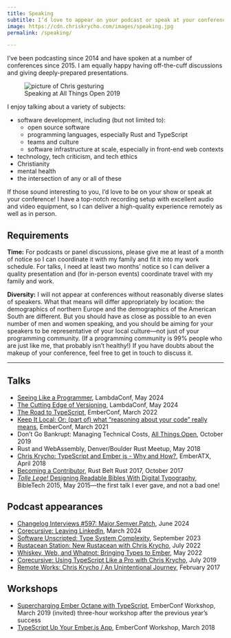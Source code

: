 ```yaml
---
title: Speaking
subtitle: I’d love to appear on your podcast or speak at your conference!
image: https://cdn.chriskrycho.com/images/speaking.jpg
permalink: /speaking/

---
```


I’ve been podcasting since 2014 and have spoken at a number of conferences since 2015. I am equally happy having off-the-cuff discussions and giving deeply-prepared presentations.

<figure>
<img alt="picture of Chris gesturing" src="https://cdn.chriskrycho.com/images/speaking.jpg">
<figcaption>Speaking at All Things Open 2019</figcaption>
</figure>

I enjoy talking about a variety of subjects:

- software development, including (but not limited to):
    - open source software
    - programming languages, especially Rust and TypeScript
    - teams and culture
    - software infrastructure at scale, especially in front-end web contexts
- technology, tech criticism, and tech ethics
- Christianity
- mental health
- the intersection of any or all of these

If those sound interesting to you, I’d love to be on your show or speak at your conference! I have a top-notch recording setup with excellent audio and video equipment, so I can deliver a high-quality experience remotely as well as in person.

## Requirements

**Time:** For podcasts or panel discussions, please give me at least of a month of notice so I can coordinate it with my family and fit it into my work schedule. For talks, I need at least two months’ notice so I can deliver a quality presentation and (for in-person events) coordinate travel with my family and work.

**Diversity:** I will not appear at conferences without reasonably diverse slates of speakers. What that means will differ appropriately by location: the demographics of northern Europe and the demographics of the American South are different. But you should have as close as possible to an even number of men and women speaking, and you should be aiming for your speakers to be representative of your local culture—not just of your programming community. (If a programming community is 99% people who are just like me, that probably isn’t healthy!) If you have doubts about the makeup of your conference, feel free to get in touch to discuss it.

---
<!--
    TODO: rebuild this with a lambda or a Val or something?

{% from 'components/contact.njk' import contact %}
{{contact(form='speaking', requestDescription='Your speaking request')}}

---
-->

## Talks

- [Seeing Like a Programmer][seeing], LambdaConf, May 2024
- [The Cutting Edge of Versioning][versioning], LambdaConf, May 2024
- [The Road to TypeScript][road-to-ts], EmberConf, March 2022
- [Keep It Local: Or: (part of) what “reasoning about your code” really means][local], EmberConf, March 2021
- Don’t Go Bankrupt: Managing Technical Costs, [All Things Open](http://allthingsopen.net), October 2019
- Rust and WebAssembly, Denver/Boulder Rust Meetup, May 2018
- [Chris Krycho: TypeScript and Ember js - Why and How?][atx-ts], EmberATX, April 2018
- [Becoming a Contributor][rbr2017], Rust Belt Rust 2017, October 2017
- [*Tolle Lege!* Designing Readable Bibles With Digital Typography][bibletech2015], BibleTech 2015, May 2015—the first talk I ever gave, and not a bad one!

[seeing]: https://v5.chriskrycho.com/elsewhere/seeing-like-a-programmer/
[versioning]: https://v5.chriskrycho.com/elsewhere/cutting-edge-of-versioning/
[road-to-ts]: https://www.youtube.com/watch?v=UOw7TydAT_s
[local]: https://v5.chriskrycho.com/elsewhere/keep-it-local/
[atx-ts]: https://www.youtube.com/watch?v=fFzxbBrvytU
[rbr2017]: https://youtube.com/watch?v=Abu2BNixXak
[bibletech2015]: https://m.youtube.com/watch?v=cDAh35IwJsE

## Podcast appearances

- [Changelog Interviews #597: Major.Semver.Patch][changelog-597], June 2024
- [Corecursive: Leaving LinkedIn][corecursive-2], March 2024
- [Software Unscripted: Type System Complexity][su], September 2023
- [Rustacean Station: New Rustacean with Chris Krycho][rs], July 2022
- [Whiskey, Web, and Whatnot: Bringing Types to Ember][www], May 2022
- [Corecursive: Using TypeScript Like a Pro with Chris Krycho][corecursive-1], July 2019
- [Remote Works: Chris Krycho / An Unintentional Journey][rw], February 2017

[changelog-597]: https://changelog.com/podcast/597
[corecursive-2]: https://corecursive.com/leaving-linkedin-with-chris-krycho/
[su]: https://open.spotify.com/episode/43Jg9r2jOGRUYaQx5YOXO2
[rs]: https://rustacean-station.org/episode/chris-krycho/
[www]: https://www.whiskeywebandwhatnot.fm/bringing-types-to-ember-with-chris-krycho/
[corecursive-1]: https://corecursive.com/034-chris-krycho-typescript/
[rw]: https://remote.works/episode/5

## Workshops

- [Supercharging Ember Octane with TypeScript](https://2019.emberconf.com/speakers.html#), EmberConf Workshop, March 2019 (invited) three-hour workshop after the previous year’s success
- [TypeScript Up Your Ember.js App](https://2018.emberconf.com/speakers.html#chris-krycho), EmberConf Workshop, March 2018
